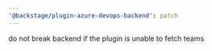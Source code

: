 ```yaml
---
'@backstage/plugin-azure-devops-backend': patch
---
```


do not break backend if the plugin is unable to fetch teams
